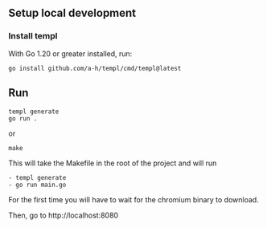 ## Setup local development
### Install templ
With Go 1.20 or greater installed, run:
```
go install github.com/a-h/templ/cmd/templ@latest
```
## Run
```
templ generate
go run .
```
or

```
make
```
This will take the Makefile in the root of the project and will run

```
- templ generate
- go run main.go
```


For the first time you will have to wait for the chromium binary to download.

Then, go to http://localhost:8080
